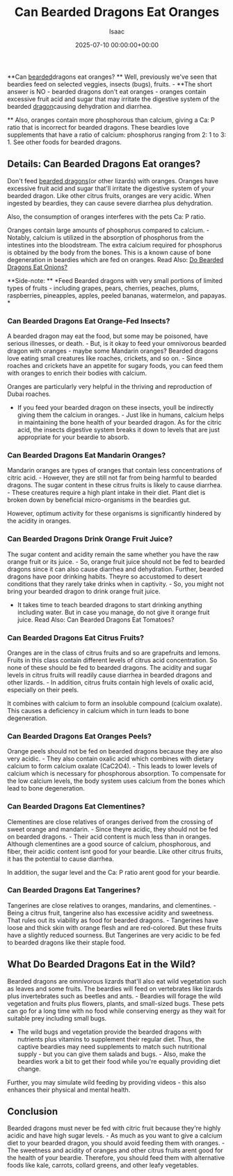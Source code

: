 ﻿---
title: Can Bearded Dragons Eat Oranges
description: Can bearded dragons eat oranges? Well, previously we've seen that beardies feed on selected veggies, insects bugs, fruits . - The short answer is NO - bearded...
slug: /can-bearded-dragons-eat-oranges/
date: 2025-07-10 00:00:00+00:00
lastmod: 2025-07-10 00:00:00+03:00
author: Isaac
categories:
- Guide
- Lizard
tags:
- guide
- bearded
- dragon
layout: post
---

**Can [bearded](https://pestpolicy.com/can-bearded-dragons-eat-apples/)dragons eat oranges? ** Well, previously we've seen that beardies feed on selected veggies, insects (bugs), fruits. - **The short answer is NO - bearded dragons don't eat oranges - oranges contain excessive fruit acid and sugar that may irritate the digestive system of the bearded [dragon](https://pestpolicy.com/can-bearded-dragons-eat-bananas/)causing dehydration and diarrhea.

** Also, oranges contain more phosphorous than calcium, giving a Ca: P ratio that is incorrect for bearded dragons. These beardies love supplements that have a ratio of calcium: phosphorus ranging from 2: 1 to 3: 1. See other foods for bearded dragons.

##  **Details: Can Bearded Dragons Eat oranges?**

Don't feed [bearded dragons](https://www.sciencedirect.com/topics/agricultural-and-biological-sciences/central-bearded-dragon)(or other lizards) with oranges. Oranges have excessive fruit acid and sugar that'll irritate the digestive system of your bearded dragon. Like other citrus fruits, oranges are very acidic. When ingested by beardies, they can cause severe diarrhea plus dehydration.

Also, the consumption of oranges interferes with the pets Ca: P ratio.

Oranges contain large amounts of phosphorus compared to calcium. - Notably, calcium is utilized in the absorption of phosphorus from the intestines into the bloodstream. The extra calcium required for phosphorus is obtained by the body from the bones. This is a known cause of bone degeneration in beardies which are fed on oranges. Read Also: [Do Bearded Dragons Eat Onions? ](https://pestpolicy.com/can-bearded-dragons-eat-onions/)

**Side-note: ** *Feed Bearded dragons with very small portions of limited types of fruits - including grapes, pears, cherries, peaches, plums, raspberries, pineapples, apples, peeled bananas, watermelon, and papayas. *

###  **Can Bearded Dragons Eat Orange-Fed Insects?**

A bearded dragon may eat the food, but some may be poisoned, have serious illnesses, or death. - But, is it okay to feed your omnivorous bearded dragon with oranges - maybe some Mandarin oranges? Bearded dragons love eating small creatures like roaches, crickets, and so on. - Since roaches and crickets have an appetite for sugary foods, you can feed them with oranges to enrich their bodies with calcium.

Oranges are particularly very helpful in the thriving and reproduction of Dubai roaches.

- If you feed your bearded dragon on these insects, youll be indirectly giving them the calcium in oranges. - Just like in humans, calcium helps in maintaining the bone health of your bearded dragon. As for the citric acid, the insects digestive system breaks it down to levels that are just appropriate for your beardie to absorb.

###  **Can Bearded Dragons Eat Mandarin Oranges?**

Mandarin oranges are types of oranges that contain less concentrations of citric acid. - However, they are still not far from being harmful to bearded dragons. The sugar content in these citrus fruits is likely to cause diarrhea. - These creatures require a high plant intake in their diet. Plant diet is broken down by beneficial micro-organisms in the beardies gut.

However, optimum activity for these organisms is significantly hindered by the acidity in oranges.

###  **Can Bearded Dragons Drink Orange Fruit Juice?**

The sugar content and acidity remain the same whether you have the raw orange fruit or its juice. - So, orange fruit juice should not be fed to bearded dragons since it can also cause diarrhea and dehydration. Further, bearded dragons have poor drinking habits. Theyre so accustomed to desert conditions that they rarely take drinks when in captivity. - So, you might not bring your bearded dragon to drink orange fruit juice.

- It takes time to teach bearded dragons to start drinking anything including water. But in case you manage, do not give it orange fruit juice. Read Also: Can Bearded Dragons Eat Tomatoes?

###  **Can Bearded Dragons Eat Citrus Fruits?**

Oranges are in the class of citrus fruits and so are grapefruits and lemons. Fruits in this class contain different levels of citrus acid concentration. So none of these should be fed to bearded dragons. The acidity and sugar levels in citrus fruits will readily cause diarrhea in bearded dragons and other lizards. - In addition, citrus fruits contain high levels of oxalic acid, especially on their peels.

It combines with calcium to form an insoluble compound (calcium oxalate). This causes a deficiency in calcium which in turn leads to bone degeneration.

###  **Can Bearded Dragons Eat Oranges Peels?**

Orange peels should not be fed on bearded dragons because they are also very acidic. - They also contain oxalic acid which combines with dietary calcium to form calcium oxalate (CaC2O4). - This leads to lower levels of calcium which is necessary for phosphorous absorption. To compensate for the low calcium levels, the body system uses calcium from the bones which lead to bone degeneration.

###  **Can Bearded Dragons Eat Clementines?**

Clementines are close relatives of oranges derived from the crossing of sweet orange and mandarin. - Since theyre acidic, they should not be fed on bearded dragons. - Their acid content is much less than in oranges. Although clementines are a good source of calcium, phosphorous, and fiber, their acidic content isnt good for your beardie. Like other citrus fruits, it has the potential to cause diarrhea.

In addition, the sugar level and the Ca: P ratio arent good for your beardie.

###  **Can Bearded Dragons Eat Tangerines?**

Tangerines are close relatives to oranges, mandarins, and clementines. - Being a citrus fruit, tangerine also has excessive acidity and sweetness. That rules out its viability as food for bearded dragons. - Tangerines have loose and thick skin with orange flesh and are red-colored. But these fruits have a slightly reduced sourness. But Tangerines are very acidic to be fed to bearded dragons like their staple food.

##  What Do Bearded Dragons Eat in the Wild?

Bearded dragons are omnivorous lizards that'll also eat wild vegetation such as leaves and some fruits. The beardies will feed on vertebrates like lizards plus invertebrates such as beetles and ants. - Beardies will forage the wild vegetation and fruits plus flowers, plants, and small-sized bugs. These pets can go for a long time with no food while conserving energy as they wait for suitable prey including small bugs.

- The wild bugs and vegetation provide the bearded dragons with nutrients plus vitamins to supplement their regular diet. Thus, the captive beardies may need supplements to match such nutritional supply - but you can give them salads and bugs. - Also, make the beardies work a bit to get their food while you're equally providing diet change.

Further, you may simulate wild feeding by providing videos - this also enhances their physical and mental health.

##  **Conclusion**

Bearded dragons must never be fed with citric fruit because they're highly acidic and have high sugar levels. - As much as you want to give a calcium diet to your bearded dragon, you should avoid feeding them with oranges. - The sweetness and acidity of oranges and other citrus fruits arent good for the health of your beardie. Therefore, you should feed them with alternative foods like kale, carrots, collard greens, and other leafy vegetables.


